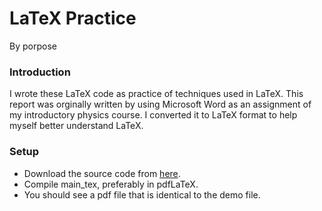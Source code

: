 # LaTeX Practice

By porpose

### Introduction
I wrote these LaTeX code as practice of techniques used in LaTeX. This report was orginally written by using Microsoft Word as an assignment of my introductory physics course. I converted it to LaTeX format to help myself better understand LaTeX.

### Setup
- Download the source code from [here](https://github.com/porpose/LaTeX_Practice.git).
- Compile main_tex, preferably in pdfLaTeX.
- You should see a pdf file that is identical to the demo file.

